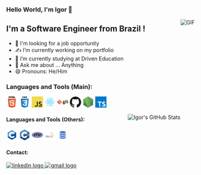 ### Hello World, I'm Igor  👋

<img align="right" alt="GIF" src="https://storage.googleapis.com/www-paredro-com/uploads/2015/08/disleadores-5.gif" height="300" /> 

## I'm a Software Engineer from Brazil !  
- 🤝 I'm looking for a job opportunity
- ✍ I’m currently working on my portfolio
- 🌱 I’m currently studying at Driven Education
- 💬 Ask me about ... Anything
- 😄 Pronouns: He/Him

### Languages and Tools (Main):

<code><img alt="HTML5" width="30" 
src="https://raw.githubusercontent.com/github/explore/80688e429a7d4ef2fca1e82350fe8e3517d3494d/topics/html/html.png" /></code>
<code><img alt="CSS3" width="30" 
src="https://raw.githubusercontent.com/github/explore/80688e429a7d4ef2fca1e82350fe8e3517d3494d/topics/css/css.png" /></code>
<code><img alt="JavaScript" width="30" src="https://raw.githubusercontent.com/github/explore/80688e429a7d4ef2fca1e82350fe8e3517d3494d/topics/javascript/javascript.png" /></code>
<code><img alt="React" width="30" 
src="https://raw.githubusercontent.com/github/explore/80688e429a7d4ef2fca1e82350fe8e3517d3494d/topics/react/react.png" /></code>
<code><img alt="Git" width="30" 
src="https://raw.githubusercontent.com/github/explore/80688e429a7d4ef2fca1e82350fe8e3517d3494d/topics/git/git.png" /></code>
<code><img alt="GitHub" width="30" src="https://raw.githubusercontent.com/github/explore/78df643247d429f6cc873026c0622819ad797942/topics/github/github.png" /></code>
<code><img alt="Node.js" width="30" src="https://raw.githubusercontent.com/github/explore/80688e429a7d4ef2fca1e82350fe8e3517d3494d/topics/nodejs/nodejs.png" /></code>
<code><img alt="TypeScript" width="30"
src="https://raw.githubusercontent.com/github/explore/80688e429a7d4ef2fca1e82350fe8e3517d3494d/topics/typescript/typescript.png" /></code>

<img align="right" alt="Igor's GitHub Stats" src="https://github-readme-stats.vercel.app/api?username=igorFrotte&show_icons=true&hide_border=true" />

#### Languages and Tools (Others):

<code><img alt="C" width="30" 
src="https://raw.githubusercontent.com/github/explore/f3e22f0dca2be955676bc70d6214b95b13354ee8/topics/c/c.png" /></code>
<code><img alt="C++" width="30" 
src="https://raw.githubusercontent.com/github/explore/180320cffc25f4ed1bbdfd33d4db3a66eeeeb358/topics/cpp/cpp.png" /></code>
<code><img alt="PHP" width="30" 
src="https://raw.githubusercontent.com/github/explore/ccc16358ac4530c6a69b1b80c7223cd2744dea83/topics/php/php.png" /></code>
<code><img alt="MySQL" width="30" 
src="https://raw.githubusercontent.com/github/explore/80688e429a7d4ef2fca1e82350fe8e3517d3494d/topics/mysql/mysql.png" /></code>
<code><img alt="SQL" width="30" 
src="https://raw.githubusercontent.com/github/explore/80688e429a7d4ef2fca1e82350fe8e3517d3494d/topics/sql/sql.png" /></code>


#### Contact:

<div align="left">
  <a href="https://www.linkedin.com/in/igorFrotte" target="_blank">
    <img src="https://raw.githubusercontent.com/maurodesouza/profile-readme-generator/master/src/assets/icons/social/linkedin/default.svg" width="30" height="20" alt="linkedin logo"  />
  </a>
  <a href="mailto:igorfrotte@gmail.com" target="_blank">
    <img src="https://raw.githubusercontent.com/maurodesouza/profile-readme-generator/master/src/assets/icons/social/gmail/default.svg" width="30" height="20" alt="gmail logo"  />
  </a>
</div>
